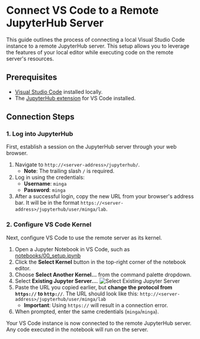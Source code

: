 # Connect VS Code to a Remote JupyterHub Server

This guide outlines the process of connecting a local Visual Studio Code instance to a remote JupyterHub server. This setup allows you to leverage the features of your local editor while executing code on the remote server's resources.

## Prerequisites

*   [Visual Studio Code](https://code.visualstudio.com/) installed locally.
*   The [JupyterHub extension](https://marketplace.visualstudio.com/items?itemName=ms-toolsai.jupyterhub) for VS Code installed.

## Connection Steps

### 1. Log into JupyterHub

First, establish a session on the JupyterHub server through your web browser.

1.  Navigate to `http://<server-address>/jupyterhub/`.
    *   **Note**: The trailing slash `/` is required.
2.  Log in using the credentials:
    *   **Username**: `minga`
    *   **Password**: `minga`
3.  After a successful login, copy the new URL from your browser's address bar. It will be in the format `https://<server-address>/jupyterhub/user/minga/lab`.

### 2. Configure VS Code Kernel

Next, configure VS Code to use the remote server as its kernel.

1.  Open a Jupyter Notebook in VS Code, such as [notebooks/00_setup.ipynb](../notebooks/00_setup.ipynb)
2.  Click the **Select Kernel** button in the top-right corner of the notebook editor.
3.  Choose **Select Another Kernel...** from the command palette dropdown.
4.  Select **Existing Jupyter Server...**.
    ![Select Existing Jupyter Server](https://code.visualstudio.com/assets/docs/datascience/jupyter-kernel-management/select-enter-server-url.png)
5.  Paste the URL you copied earlier, but **change the protocol from `https://` to `http://`**. The URL should look like this:
    `http://<server-address>/jupyterhub/user/minga/lab`
    *   **Important**: Using `https://` will result in a connection error.
6.  When prompted, enter the same credentials (`minga`/`minga`).

Your VS Code instance is now connected to the remote JupyterHub server. Any code executed in the notebook will run on the server.

